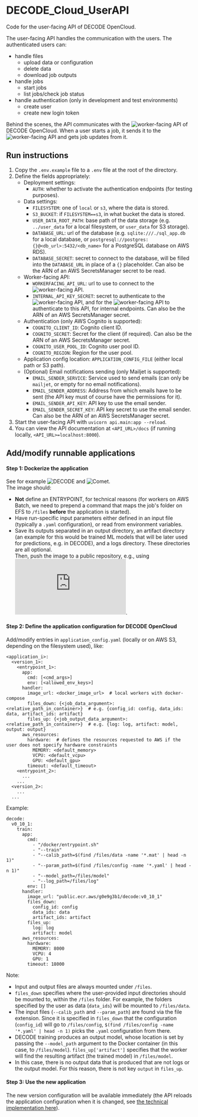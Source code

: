 # DECODE_Cloud_UserAPI

Code for the user-facing API of DECODE OpenCloud.  

The user-facing API handles the communication with the users.
The authenticated users can:
 * handle files
   * upload data or configuration
   * delete data
   * download job outputs
 * handle jobs
   * start jobs
   * list jobs/check job status
 * handle authentication (only in development and test environments)
   * create user
   * create new login token

Behind the scenes, the API communicates with the ![worker-facing API](https://github.com/ries-lab/DECODE_Cloud_WorkerAPI) of DECODE OpenCloud.
When a user starts a job, it sends it to the ![worker-facing API](https://github.com/ries-lab/DECODE_Cloud_WorkerAPI) and gets job updates from it.

## Run instructions
1. Copy the `.env.example` file to a `.env` file at the root of the directory.
2. Define the fields appropriately:
    - Deployment settings:
      - `AUTH`: whether to activate the authentication endpoints (for testing purposes).
    - Data settings:
      - `FILESYSTEM`: one of `local` or `s3`, where the data is stored.
      - `S3_BUCKET`: if `FILESYSTEM==s3`, in what bucket the data is stored.
      - `USER_DATA_ROOT_PATH`: base path of the data storage (e.g. `../user_data` for a local filesystem, or `user_data` for S3 storage).
      - `DATABASE_URL`: url of the database (e.g. `sqlite:///./sql_app.db` for a local database, or `postgresql://postgres:{}@<db_url>:5432/<db_name>` for a PostgreSQL database on AWS RDS).
      - `DATABASE_SECRET`: secret to connect to the database, will be filled into the `DATABASE_URL` in place of a `{}` placeholder. Can also be the ARN of an AWS SecretsManager secret to be read.
    - Worker-facing API:
      - `WORKERFACING_API_URL`: url to use to connect to the ![worker-facing API](https://github.com/ries-lab/DECODE_Cloud_WorkerAPI).
      - `INTERNAL_API_KEY_SECRET`: secret to authenticate to the ![worker-facing API](https://github.com/ries-lab/DECODE_Cloud_WorkerAPI), and for the ![worker-facing API](https://github.com/ries-lab/DECODE_Cloud_WorkerAPI) to authenticate to this API, for internal endpoints. Can also be the ARN of an AWS SecretsManager secret.
    - Authentication (only AWS Cognito is supported):
      - `COGNITO_CLIENT_ID`: Cognito client ID.
      - `COGNITO_SECRET`: Secret for the client (if required). Can also be the ARN of an AWS SecretsManager secret.
      - `COGNITO_USER_POOL_ID`: Cognito user pool ID.
      - `COGNITO_REGION`: Region for the user pool.
    - Application config location: `APPLICATION_CONFIG_FILE` (either local path or S3 path).
    - (Optional) Email notifications sending (only Mailjet is supported):
      - `EMAIL_SENDER_SERVICE`: Service used to send emails (can only be `mailjet`, or empty for no email notifications).
      - `EMAIL_SENDER_ADDRESS`: Address from which emails have to be sent (the API key must of course have the permissions for it).
      - `EMAIL_SENDER_API_KEY`: API key to use the email sender.
      - `EMAIL_SENDER_SECRET_KEY`: API key secret to use the email sender. Can also be the ARN of an AWS SecretsManager secret.
3. Start the user-facing API with `uvicorn api.main:app --reload`.
4. You can view the API documentation at `<API_URL>/docs` (if running locally, `<API_URL>=localhost:8000`).


## Add/modify runnable applications
#### Step 1: Dockerize the application
See for example ![DECODE](https://github.com/ries-lab/DECODE_Internal/blob/dockerfile_stable/Dockerfile) and ![Comet](https://github.com/nolan1999/Comet/blob/docker/Python_interface/Dockerfile).  
The image should:
 - **Not** define an ENTRYPOINT, for technical reasons (for workers on AWS Batch, we need to prepend a command that maps the job's folder on EFS to `/files` **before** the application is started).
 - Have run-specific input parameters either defined in an input file (typically a `.yaml` configuration), or read from environment variables.
 - Save its outputs separated in an output directory, an artifact directory (an example for this would be trained ML models that will be later used for predictions, e.g. in DECODE), and a logs directory. These directories are all optional.  
Then, push the image to a public repository, e.g., using ![this command line script](https://github.com/ries-lab/DECODE_AWS_Infrastructure/blob/main/scripts/push_local_dockerimage.py). 

#### Step 2: Define the application configuration for DECODE OpenCloud
Add/modify entries in `application_config.yaml` (locally or on AWS S3, depending on the filesystem used), like:
```
<application_i>:
  <version_1>:
    <entrypoint_1>:
      app:
        cmd: [<cmd_args>]
        env: [<allowed_env_keys>]
      handler:
        image_url: <docker_image_url>  # local workers with docker-compose
        files_down: {<job_data_argument>: <relative_path_in_container>}  # e.g. {config_id: config, data_ids: data, artifact_ids: artifact}
        files_up: {<job_output_data_argument>: <relative_path_in_container>}  # e.g. {log: log, artifact: model, output: output}
      aws_resources:
        hardware:  # defines the resources requested to AWS if the user does not specify hardware constraints
          MEMORY: <default_memory>
          VCPU: <default_vcpu>
          GPU: <default_gpu>
        timeout: <default_timeout>
    <entrypoint_2>:
      ...
    ...
  <version_2>:
    ...
  ...
```

Example:
```
decode:
  v0_10_1:
    train:
      app:
        cmd:
          - "/docker/entrypoint.sh"
          - "--train"
          - "--calib_path=$(find /files/data -name '*.mat' | head -n 1)"
          - "--param_path=$(find /files/config -name '*.yaml' | head -n 1)"
          - "--model_path=/files/model"
          - "--log_path=/files/log"
        env: []
      handler:
        image_url: "public.ecr.aws/g0e9g3b1/decode:v0_10_1"
        files_down:
          config_id: config
          data_ids: data
          artifact_ids: artifact
        files_up:
          log: log
          artifact: model
      aws_resources:
        hardware:
          MEMORY: 8000
          VCPU: 4
          GPU: 1
        timeout: 18000
```
Note:
 - Input and output files are always mounted under `/files`.
 - `files_down` specifies where the user-provided input directories should be mounted to, within the `/files` folder. For example, the folders specified by the user as data (`data_ids`) will be mounted to `/files/data`.
 - The input files (`--calib_path` and `--param_path`) are found via the file extension. Since it is specified in `files_down` that the configuration (`config_id`) will go to `/files/config`, `$(find /files/config -name '*.yaml' | head -n 1)` picks the `.yaml` configuration from there.
 - DECODE training produces an output model, whose location is set by passing the `--model_path` argument to the Docker container (in this case, to `/files/model`). `files_up['artifact']` specifies that the worker will find the resulting artifact (the trained model) in `/files/model`.
 - In this case, there is no output data that is produced that are not logs or the output model. For this reason, there is not key `output` in `files_up`.

#### Step 3: Use the new application
The new version configuration will be available immediately (the API reloads the application configuration when it is changed, see [the technical implementation here](./api/settings.py)).
